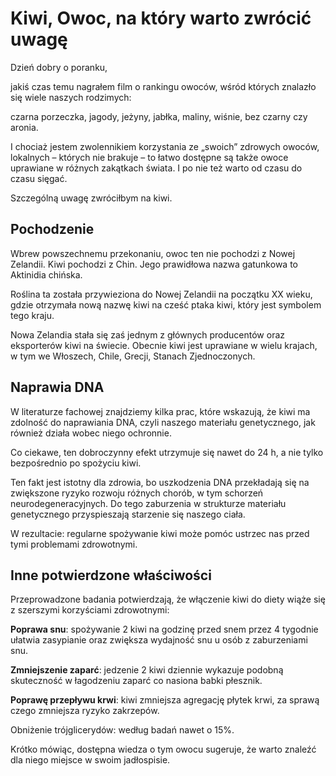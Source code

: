 # Kiwi, Owoc, na który warto zwrócić uwagę

Dzień dobry o poranku,

jakiś czas temu nagrałem film o rankingu owoców, wśród których znalazło się wiele naszych rodzimych:

czarna porzeczka, jagody, jeżyny, jabłka, maliny, wiśnie, bez czarny czy aronia.

I chociaż jestem zwolennikiem korzystania ze „swoich” zdrowych owoców, lokalnych – których nie brakuje – to łatwo dostępne są także owoce uprawiane w różnych zakątkach świata. I po nie też warto od czasu do czasu sięgać.

Szczególną uwagę zwróciłbym na kiwi.

## Pochodzenie

Wbrew powszechnemu przekonaniu, owoc ten nie pochodzi z Nowej Zelandii. Kiwi pochodzi z Chin. Jego prawidłowa nazwa gatunkowa to Aktinidia chińska.

Roślina ta została przywieziona do Nowej Zelandii na początku XX wieku, gdzie otrzymała nową nazwę kiwi na cześć ptaka kiwi, który jest symbolem tego kraju.

Nowa Zelandia stała się zaś jednym z głównych producentów oraz eksporterów kiwi na świecie. Obecnie kiwi jest uprawiane w wielu krajach, w tym we Włoszech, Chile, Grecji, Stanach Zjednoczonych.

## Naprawia DNA

W literaturze fachowej znajdziemy kilka prac, które wskazują, że kiwi ma zdolność do naprawiania DNA, czyli naszego materiału genetycznego, jak również działa wobec niego ochronnie.

Co ciekawe, ten dobroczynny efekt utrzymuje się nawet do 24 h, a nie tylko bezpośrednio po spożyciu kiwi.

Ten fakt jest istotny dla zdrowia, bo uszkodzenia DNA przekładają się na zwiększone ryzyko rozwoju różnych chorób, w tym schorzeń neurodegeneracyjnych. Do tego zaburzenia w strukturze materiału genetycznego przyspieszają starzenie się naszego ciała.

W rezultacie: regularne spożywanie kiwi może pomóc ustrzec nas przed tymi problemami zdrowotnymi.

## Inne potwierdzone właściwości

Przeprowadzone badania potwierdzają, że włączenie kiwi do diety wiąże się z szerszymi korzyściami zdrowotnymi:

**Poprawa snu**: spożywanie 2 kiwi na godzinę przed snem przez 4 tygodnie ułatwia zasypianie oraz zwiększa wydajność snu u osób z zaburzeniami snu.

**Zmniejszenie zaparć**: jedzenie 2 kiwi dziennie wykazuje podobną skuteczność w łagodzeniu zaparć co nasiona babki płesznik.

**Poprawę przepływu krwi**: kiwi zmniejsza agregację płytek krwi, za sprawą czego zmniejsza ryzyko zakrzepów.

Obniżenie trójglicerydów: według badań nawet o 15%.

Krótko mówiąc, dostępna wiedza o tym owocu sugeruje, że warto znaleźć dla niego miejsce w swoim jadłospisie.

